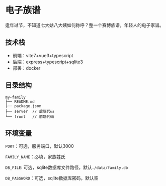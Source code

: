 # 电子族谱

逢年过节，不知道七大姑八大姨如何称呼？整一个赛博族谱，年轻人的电子家谱。

## 技术栈

- 前端：vite7+vue3+typescript
- 后端：express+typescript+sqlite3
- 部署：docker

## 目录结构

```text
my-family
├── README.md
├── package.json
├── server  // 后端代码
└── front   // 前端代码
```

## 环境变量

`PORT`：可选，服务端口，默认3000

`FAMILY_NAME`：必填，家族姓氏

`DB_FILE`: 可选，sqlite数据库文件路径，默认`./data/family.db`

`DB_PASSWORD`：可选，sqlite数据库密码，默认空
